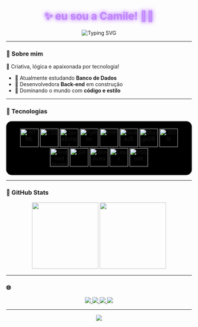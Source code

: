 <!-- Banner neon preto e roxo com efeito digitando -->
<h1 align="center" style="color:#C084FC; text-shadow: 0 0 8px #C084FC, 0 0 15px #C084FC;">✨ eu sou a Camile! 👩‍💻</h1>

<p align="center">
  <img src="https://readme-typing-svg.demolab.com?font=Fira+Code&pause=1000&color=C084FC&center=true&vCenter=true&width=435&lines=uma+Back-end+em+desenvolvimento!;" alt="Typing SVG" />
</p>

---

### 🪷 Sobre mim

🌙 Criativa, lógica e apaixonada por tecnologia!

- 🧠 Atualmente estudando **Banco de Dados**  
- 💜 Desenvolvedora **Back-end** em construção  
- 👾 Dominando o mundo com **código e estilo**  

---

### 💫 Tecnologias 

<div align="center" style="background-color:#000000; padding: 20px; border-radius: 15px;">
  <img alt="HTML" height="50" src="https://cdn.jsdelivr.net/gh/devicons/devicon/icons/html5/html5-original.svg">
  <img alt="CSS" height="50" src="https://cdn.jsdelivr.net/gh/devicons/devicon/icons/css3/css3-original.svg">
  <img alt="JavaScript" height="50" src="https://cdn.jsdelivr.net/gh/devicons/devicon/icons/javascript/javascript-plain.svg">
  <img alt="Python" height="50" src="https://cdn.jsdelivr.net/gh/devicons/devicon/icons/python/python-original.svg">
  <img alt="PHP" height="50" src="https://cdn.jsdelivr.net/gh/devicons/devicon/icons/php/php-original.svg">
  <img alt="NodeJS" height="50" src="https://cdn.jsdelivr.net/gh/devicons/devicon/icons/nodejs/nodejs-original.svg">
  <img alt="MongoDB" height="50" src="https://cdn.jsdelivr.net/gh/devicons/devicon/icons/mongodb/mongodb-original.svg">
  <img alt="JSON" height="50" src="https://img.icons8.com/color/48/000000/json--v1.png">
  <img alt="Android Studio" height="50" src="https://cdn.jsdelivr.net/gh/devicons/devicon/icons/androidstudio/androidstudio-original.svg">
  <img alt="Git" height="50" src="https://cdn.jsdelivr.net/gh/devicons/devicon/icons/git/git-original.svg">
  <img alt="Windows" height="50" src="https://cdn.jsdelivr.net/gh/devicons/devicon/icons/windows8/windows8-original.svg">
  <img alt="Linux" height="50" src="https://cdn.jsdelivr.net/gh/devicons/devicon/icons/linux/linux-original.svg">
  <img alt="VSCode" height="50" src="https://cdn.jsdelivr.net/gh/devicons/devicon/icons/vscode/vscode-original.svg">
</div>

---

### 🌌 GitHub Stats

<div align="center">
  <img height="180em" src="https://github-readme-stats.vercel.app/api?username=devcamile&show_icons=true&theme=tokyonight&hide_border=false&title_color=C084FC&icon_color=C084FC&text_color=ffffff&bg_color=000000" />
  <img height="180em" src="https://github-readme-stats.vercel.app/api/top-langs/?username=devcamile&layout=compact&theme=tokyonight&title_color=C084FC&text_color=ffffff&bg_color=000000"/>
</div>

---

### 🌐 

<div align="center">
  <a href="camile123dias08santos@gmail.com" target="_blank">
    <img src="https://img.shields.io/badge/Gmail-ff3333?style=for-the-badge&logo=gmail&logoColor=white&labelColor=000000"/>
  </a>
  <a href="https://www.instagram.com/dev.camile" target="_blank">
    <img src="https://img.shields.io/badge/Instagram-cc33ff?style=for-the-badge&logo=instagram&logoColor=white&labelColor=000000"/>
  </a>
  <a href="https://www.linkedin.com/in/camile-de-jesus-18514b2b9" target="_blank">
    <img src="https://img.shields.io/badge/LinkedIn-8844ff?style=for-the-badge&logo=linkedin&logoColor=white&labelColor=000000"/>
  </a>
  <a href="https://discord.com/users/Dev.Camile" target="_blank">
    <img src="https://img.shields.io/badge/Discord-9966ff?style=for-the-badge&logo=discord&logoColor=white&labelColor=000000"/>
  </a>
</div>

---

<p align="center">
  <img src="https://capsule-render.vercel.app/api?type=waving&color=8B5CF6&height=200&section=footer&text=Obrigada+por+visitar!+%F0%9F%92%9C&fontColor=ffffff&fontSize=25&animation=fadeIn" />
</p>
